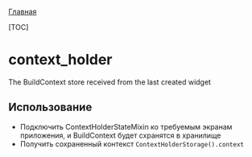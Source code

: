 [Главная](../docs/main.md)

[TOC]

# context_holder

The BuildContext store received from the last created widget

## Использование
* Подключить ContextHolderStateMixin ко требуемым экранам приложения, и BuildContext будет схранятся в хранилище
* Получить сохраненный контекст `ContextHolderStorage().context`
